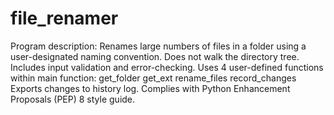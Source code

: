 # file_renamer
Program description: Renames large numbers of files in a folder using a user-designated naming convention.
Does not walk the directory tree.
Includes input validation and error-checking.
Uses 4 user-defined functions within main function:
	get_folder
	get_ext
	rename_files
	record_changes
Exports changes to history log.
Complies with Python Enhancement Proposals (PEP) 8 style guide.
